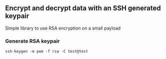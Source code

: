 ## Encrypt and decrypt data with an SSH generated keypair

Simple library to use RSA encryption on a small payload

### Generate RSA keypair
```ssh-keygen -m pem -f rsa -C test@test```